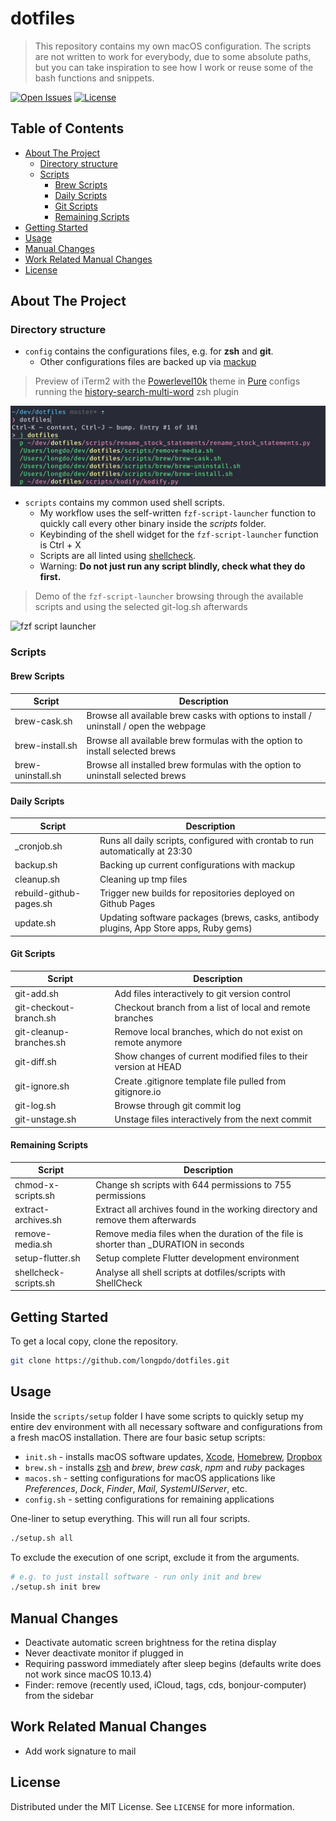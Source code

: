 # dotfiles <!-- omit in toc -->

> This repository contains my own macOS configuration. The scripts are not written to work for everybody, due to some absolute paths, but you can take inspiration to see how I work or reuse some of the bash functions and snippets.

[![Open Issues](https://badgen.net/github/open-issues/longpdo/dotfiles)](https://github.com/longpdo/dotfiles/issues)
[![License](https://badgen.net/github/license/longpdo/dotfiles)](LICENSE)

<!-- TABLE OF CONTENTS -->
## Table of Contents <!-- omit in toc -->

* [About The Project](#about-the-project)
  * [Directory structure](#directory-structure)
  * [Scripts](#scripts)
    * [Brew Scripts](#brew-scripts)
    * [Daily Scripts](#daily-scripts)
    * [Git Scripts](#git-scripts)
    * [Remaining Scripts](#remaining-scripts)
* [Getting Started](#getting-started)
* [Usage](#usage)
* [Manual Changes](#manual-changes)
* [Work Related Manual Changes](#work-related-manual-changes)
* [License](#license)

<!-- About The Project -->
## About The Project

### Directory structure

* `config` contains the configurations files, e.g. for **zsh** and **git**.
  * Other configurations files are backed up via [mackup](https://github.com/lra/mackup)

> Preview of iTerm2 with the [Powerlevel10k](https://github.com/romkatv/powerlevel10k) theme in [Pure](https://github.com/sindresorhus/pure) configs running the [history-search-multi-word](https://github.com/zdharma/history-search-multi-word) zsh plugin

![iTerm Preview](/img/iterm.png)

* `scripts` contains my common used shell scripts.
  * My workflow uses the self-written `fzf-script-launcher` function to quickly call every other binary inside the *scripts* folder.
  * Keybinding of the shell widget for the `fzf-script-launcher` function is Ctrl + X
  * Scripts are all linted using [shellcheck](https://github.com/koalaman/shellcheck).
  * Warning: **Do not just run any script blindly, check what they do first.**

> Demo of the `fzf-script-launcher` browsing through the available scripts and using the selected git-log.sh afterwards

![fzf script launcher](/img/fzf-script-launcher.gif)

### Scripts

#### Brew Scripts

| Script            | Description
| ----------------- | -----------
| brew-cask.sh      | Browse all available brew casks with options to install / uninstall / open the webpage
| brew-install.sh   | Browse all available brew formulas with the option to install selected brews
| brew-uninstall.sh | Browse all installed brew formulas with the option to uninstall selected brews

#### Daily Scripts

| Script                  | Description
| ----------------------- | -----------
| _cronjob.sh             | Runs all daily scripts, configured with crontab to run automatically at 23:30
| backup.sh               | Backing up current configurations with mackup
| cleanup.sh              | Cleaning up tmp files
| rebuild-github-pages.sh | Trigger new builds for repositories deployed on Github Pages
| update.sh               | Updating software packages (brews, casks, antibody plugins, App Store apps, Ruby gems)

#### Git Scripts

| Script                  | Description
| ----------------------- | -----------
| git-add.sh              | Add files interactively to git version control
| git-checkout-branch.sh  | Checkout branch from a list of local and remote branches
| git-cleanup-branches.sh | Remove local branches, which do not exist on remote anymore
| git-diff.sh             | Show changes of current modified files to their version at HEAD
| git-ignore.sh           | Create .gitignore template file pulled from gitignore.io
| git-log.sh              | Browse through git commit log
| git-unstage.sh          | Unstage files interactively from the next commit

#### Remaining Scripts

| Script                | Description
| --------------------- | -----------
| chmod-x-scripts.sh    | Change sh scripts with 644 permissions to 755 permissions
| extract-archives.sh   | Extract all archives found in the working directory and remove them afterwards
| remove-media.sh       | Remove media files when the duration of the file is shorter than _DURATION in seconds
| setup-flutter.sh      | Setup complete Flutter development environment
| shellcheck-scripts.sh | Analyse all shell scripts at dotfiles/scripts with ShellCheck

<!-- GETTING STARTED -->
## Getting Started

To get a local copy, clone the repository.

```sh
git clone https://github.com/longpdo/dotfiles.git
```

<!-- USAGE EXAMPLES -->
## Usage

Inside the `scripts/setup` folder I have some scripts to quickly setup my entire dev environment with all necessary software and configurations from a fresh macOS installation. There are four basic setup scripts:

* `init.sh` - installs macOS software updates, [Xcode](https://developer.apple.com/xcode/), [Homebrew](https://brew.sh/), [Dropbox](https://www.dropbox.com/)
* `brew.sh` - installs [zsh](http://zsh.sourceforge.net/) and *brew*, *brew cask*, *npm* and *ruby* packages
* `macos.sh` - setting configurations for macOS applications like *Preferences*, *Dock*, *Finder*, *Mail*, *SystemUIServer*, etc.
* `config.sh` - setting configurations for remaining applications

One-liner to setup everything. This will run all four scripts.

```bash
./setup.sh all
```

To exclude the execution of one script, exclude it from the arguments.

```bash
# e.g. to just install software - run only init and brew
./setup.sh init brew
```

## Manual Changes

* Deactivate automatic screen brightness for the retina display
* Never deactivate monitor if plugged in
* Requiring password immediately after sleep begins (defaults write does not work since macOS 10.13.4)
* Finder: remove (recently used, iCloud, tags, cds, bonjour-computer) from the sidebar

## Work Related Manual Changes

* Add work signature to mail

<!-- LICENSE -->
## License

Distributed under the MIT License. See `LICENSE` for more information.
